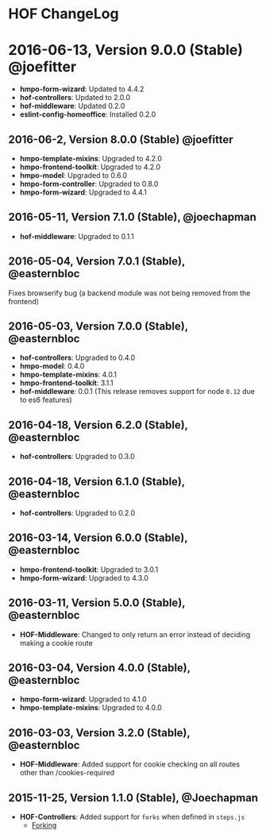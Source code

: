 # HOF ChangeLog

# 2016-06-13, Version 9.0.0 (Stable) @joefitter
* **hmpo-form-wizard**: Updated to 4.4.2
* **hof-controllers**: Updated to 2.0.0
* **hof-middleware**: Updated 0.2.0
* **eslint-config-homeoffice**: Installed 0.2.0

## 2016-06-2, Version 8.0.0 (Stable) @joefitter
* **hmpo-template-mixins**: Upgraded to 4.2.0
* **hmpo-frontend-toolkit**: Upgraded to 4.2.0
* **hmpo-model**: Upgraded to 0.6.0
* **hmpo-form-controller**: Upgraded to 0.8.0
* **hmpo-form-wizard**: Upgraded to 4.4.1

## 2016-05-11, Version 7.1.0 (Stable), @joechapman
* **hof-middleware**: Upgraded to 0.1.1

## 2016-05-04, Version 7.0.1 (Stable), @easternbloc
Fixes browserify bug (a backend module was not being removed from the frontend)

## 2016-05-03, Version 7.0.0 (Stable), @easternbloc
* **hof-controllers**: Upgraded to 0.4.0
* **hmpo-model**: 0.4.0
* **hmpo-template-mixins**: 4.0.1
* **hmpo-frontend-toolkit**: 3.1.1
* **hof-middleware**: 0.0.1 (This release removes support for node `0.12` due to es6 features)

## 2016-04-18, Version 6.2.0 (Stable), @easternbloc
* **hof-controllers**: Upgraded to 0.3.0

## 2016-04-18, Version 6.1.0 (Stable), @easternbloc
* **hof-controllers**: Upgraded to 0.2.0

## 2016-03-14, Version 6.0.0 (Stable), @easternbloc
* **hmpo-frontend-toolkit**: Upgraded to 3.0.1
* **hmpo-form-wizard**: Upgraded to 4.3.0

## 2016-03-11, Version 5.0.0 (Stable), @easternbloc
* **HOF-Middleware**: Changed to only return an error instead of deciding making a cookie route

## 2016-03-04, Version 4.0.0 (Stable), @easternbloc
* **hmpo-form-wizard**: Upgraded to 4.1.0
* **hmpo-template-mixins**: Upgraded to 4.0.0

## 2016-03-03, Version 3.2.0 (Stable), @easternbloc
* **HOF-Middleware**: Added support for cookie checking on all routes other than /cookies-required

## 2015-11-25, Version 1.1.0 (Stable), @Joechapman
* **HOF-Controllers**: Added support for `forks` when defined in `steps.js`
  - [Forking](https://github.com/UKHomeOffice/hof-controllers#handles-journey-forking)
